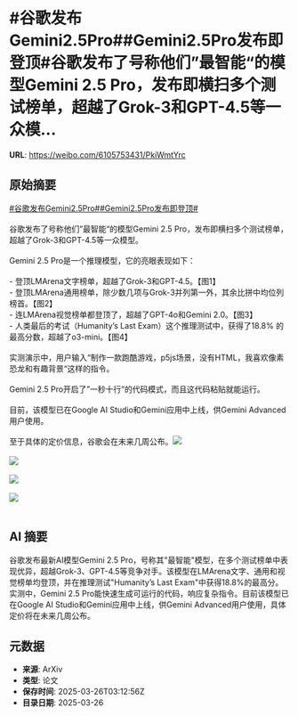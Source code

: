 # #谷歌发布Gemini2.5Pro##Gemini2.5Pro发布即登顶#谷歌发布了号称他们”最智能“的模型Gemini 2.5 Pro，发布即横扫多个测试榜单，超越了Grok-3和GPT-4.5等一众模...

**URL**: https://weibo.com/6105753431/PkiWmtYrc

## 原始摘要

<a href="https://m.weibo.cn/search?containerid=231522type%3D1%26t%3D10%26q%3D%23%E8%B0%B7%E6%AD%8C%E5%8F%91%E5%B8%83Gemini2.5Pro%23&amp;extparam=%23%E8%B0%B7%E6%AD%8C%E5%8F%91%E5%B8%83Gemini2.5Pro%23" data-hide=""><span class="surl-text">#谷歌发布Gemini2.5Pro#</span></a><a href="https://m.weibo.cn/search?containerid=231522type%3D1%26t%3D10%26q%3D%23Gemini2.5Pro%E5%8F%91%E5%B8%83%E5%8D%B3%E7%99%BB%E9%A1%B6%23&amp;extparam=%23Gemini2.5Pro%E5%8F%91%E5%B8%83%E5%8D%B3%E7%99%BB%E9%A1%B6%23" data-hide=""><span class="surl-text">#Gemini2.5Pro发布即登顶#</span></a><br><br>谷歌发布了号称他们”最智能“的模型Gemini 2.5 Pro，发布即横扫多个测试榜单，超越了Grok-3和GPT-4.5等一众模型。<br><br>Gemini 2.5 Pro是一个推理模型，它的亮眼表现如下：<br><br>- 登顶LMArena文字榜单，超越了Grok-3和GPT-4.5。【图1】<br>- 登顶LMArena通用榜单，除少数几项与Grok-3并列第一外，其余比拼中均位列榜首。【图2】<br>- 连LMArena视觉榜单都登顶了，超越了GPT-4o和Gemini 2.0。【图3】<br>- 人类最后的考试（Humanity’s Last Exam）这个推理测试中，获得了18.8% 的最高分数，超越了o3-mini。【图4】<br><br>实测演示中，用户输入“制作一款跑酷游戏，p5js场景，没有HTML，我喜欢像素恐龙和有趣背景“这样的指令。<br><br>Gemini 2.5 Pro开启了”一秒十行“的代码模式，而且这代码粘贴就能运行。<br><br>目前，该模型已在Google AI Studio和Gemini应用中上线，供Gemini Advanced用户使用。<br><br>至于具体的定价信息，谷歌会在未来几周公布。<img style="" src="https://tvax4.sinaimg.cn/large/006Fd7o3gy1hzu5yd9a9ij30zk0hx132.jpg" referrerpolicy="no-referrer"><br><br><img style="" src="https://tvax1.sinaimg.cn/large/006Fd7o3gy1hzu5yiu8s8j32jk18mh5n.jpg" referrerpolicy="no-referrer"><br><br><img style="" src="https://tvax3.sinaimg.cn/large/006Fd7o3gy1hzu5ylbdnuj32k80wmki9.jpg" referrerpolicy="no-referrer"><br><br><img style="" src="https://tvax1.sinaimg.cn/large/006Fd7o3gy1hzu5ymqmudj30rs0h2ada.jpg" referrerpolicy="no-referrer"><br><br>

## AI 摘要

谷歌发布最新AI模型Gemini 2.5 Pro，号称其"最智能"模型，在多个测试榜单中表现优异，超越Grok-3、GPT-4.5等竞争对手。该模型在LMArena文字、通用和视觉榜单均登顶，并在推理测试"Humanity’s Last Exam"中获得18.8%的最高分。实测中，Gemini 2.5 Pro能快速生成可运行的代码，响应复杂指令。目前该模型已在Google AI Studio和Gemini应用中上线，供Gemini Advanced用户使用，具体定价将在未来几周公布。

## 元数据

- **来源**: ArXiv
- **类型**: 论文
- **保存时间**: 2025-03-26T03:12:56Z
- **目录日期**: 2025-03-26
